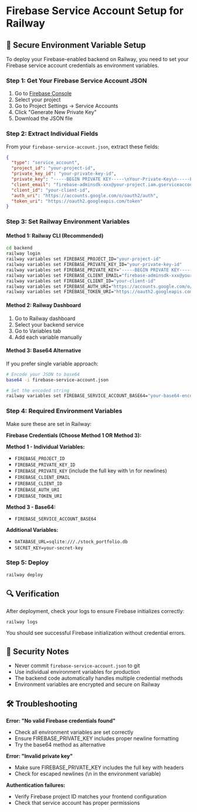 # Firebase Service Account Setup for Railway

## 🔐 Secure Environment Variable Setup

To deploy your Firebase-enabled backend on Railway, you need to set your Firebase service account credentials as environment variables.

### Step 1: Get Your Firebase Service Account JSON

1. Go to [Firebase Console](https://console.firebase.google.com)
2. Select your project
3. Go to Project Settings → Service Accounts
4. Click "Generate New Private Key"
5. Download the JSON file

### Step 2: Extract Individual Fields

From your `firebase-service-account.json`, extract these fields:

```json
{
  "type": "service_account",
  "project_id": "your-project-id",
  "private_key_id": "your-private-key-id",
  "private_key": "-----BEGIN PRIVATE KEY-----\nYour-Private-Key\n-----END PRIVATE KEY-----",
  "client_email": "firebase-adminsdk-xxx@your-project.iam.gserviceaccount.com",
  "client_id": "your-client-id",
  "auth_uri": "https://accounts.google.com/o/oauth2/auth",
  "token_uri": "https://oauth2.googleapis.com/token"
}
```

### Step 3: Set Railway Environment Variables

#### Method 1: Railway CLI (Recommended)
```bash
cd backend
railway login
railway variables set FIREBASE_PROJECT_ID="your-project-id"
railway variables set FIREBASE_PRIVATE_KEY_ID="your-private-key-id"
railway variables set FIREBASE_PRIVATE_KEY="-----BEGIN PRIVATE KEY-----\nYour-Private-Key\n-----END PRIVATE KEY-----"
railway variables set FIREBASE_CLIENT_EMAIL="firebase-adminsdk-xxx@your-project.iam.gserviceaccount.com"
railway variables set FIREBASE_CLIENT_ID="your-client-id"
railway variables set FIREBASE_AUTH_URI="https://accounts.google.com/o/oauth2/auth"
railway variables set FIREBASE_TOKEN_URI="https://oauth2.googleapis.com/token"
```

#### Method 2: Railway Dashboard
1. Go to Railway dashboard
2. Select your backend service
3. Go to Variables tab
4. Add each variable manually

#### Method 3: Base64 Alternative
If you prefer single variable approach:

```bash
# Encode your JSON to base64
base64 -i firebase-service-account.json

# Set the encoded string
railway variables set FIREBASE_SERVICE_ACCOUNT_BASE64="your-base64-encoded-json-here"
```

### Step 4: Required Environment Variables

Make sure these are set in Railway:

**Firebase Credentials (Choose Method 1 OR Method 3):**

**Method 1 - Individual Variables:**
- `FIREBASE_PROJECT_ID`
- `FIREBASE_PRIVATE_KEY_ID`
- `FIREBASE_PRIVATE_KEY` (include the full key with \\n for newlines)
- `FIREBASE_CLIENT_EMAIL`
- `FIREBASE_CLIENT_ID`
- `FIREBASE_AUTH_URI`
- `FIREBASE_TOKEN_URI`

**Method 3 - Base64:**
- `FIREBASE_SERVICE_ACCOUNT_BASE64`

**Additional Variables:**
- `DATABASE_URL=sqlite:///./stock_portfolio.db`
- `SECRET_KEY=your-secret-key`

### Step 5: Deploy

```bash
railway deploy
```

## 🔍 Verification

After deployment, check your logs to ensure Firebase initializes correctly:

```bash
railway logs
```

You should see successful Firebase initialization without credential errors.

## 🚨 Security Notes

- Never commit `firebase-service-account.json` to git
- Use individual environment variables for production
- The backend code automatically handles multiple credential methods
- Environment variables are encrypted and secure on Railway

## 🛠️ Troubleshooting

**Error: "No valid Firebase credentials found"**
- Check all environment variables are set correctly
- Ensure FIREBASE_PRIVATE_KEY includes proper newline formatting
- Try the base64 method as alternative

**Error: "Invalid private key"**
- Make sure FIREBASE_PRIVATE_KEY includes the full key with headers
- Check for escaped newlines (\\n in the environment variable)

**Authentication failures:**
- Verify Firebase project ID matches your frontend configuration
- Check that service account has proper permissions